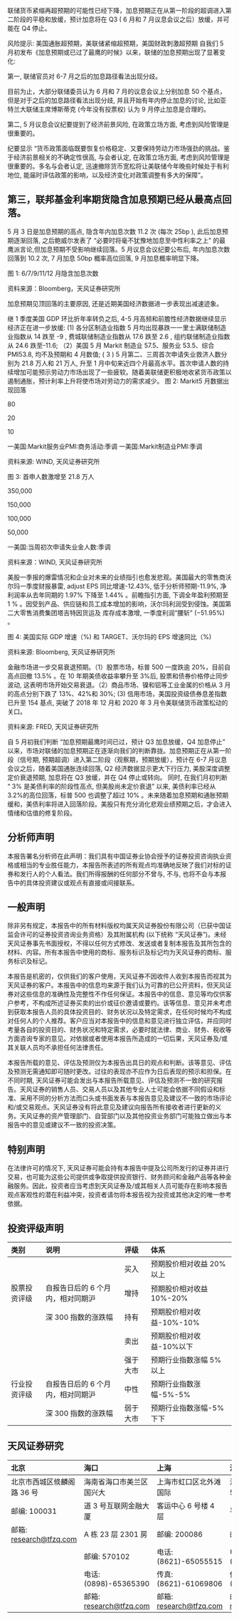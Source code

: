 

联储货币紧缩再超预期的可能性已经下降，加息预期正在从第一阶段的超调进入第二阶段的平稳和放缓，预计加息将在 Q3 ( 6 月和 7 月议息会议之后）放缓，并可能在 Q4 停止。

风险提示: 美国通胀超预期，美联储紧缩超预期，美国财政刺激超预期
自我们 5 月初发布《加息预期或已过了最鹰的时候》以来，联储的加息预期出现了显著变化:

第一, 联储官员对 6-7 月之后的加息路径看法出现分歧。

目前为止，大部分联储委员认为 6 月和 7 月的议息会议上分别加息 50 个基点，但是对于之后的加息路径看法出现分歧, 并且开始有年内停止加息的讨论, 比如亚特兰大联储主席博斯蒂克 (今年没有投票权) 认为 9 月停止加息是合理的。

第二, 5 月议息会议纪要提到了经济前景风险, 在政策立场方面, 考虑到风险管理是很重要的。

纪要显示 “货币政策面临既要恢复价格稳定、又要保持劳动力市场强劲的挑战。鉴于经济前景相关的不确定性很高, 与会者认定, 在政策立场方面, 考虑到风险管理是很重要的。多名与会者认定, 迅速撤除货币宽松将让美联储今年晚些时候处于有利地位, 能届时评估政策的影响，以及经济变化对政策调整有多大的保障”。

## 第三，联邦基金利率期货隐含加息预期已经从最高点回落。

5 月 3 日是加息预期的高点, 隐含年内加息次数 11.2 次 (每次 $25 \mathrm{bp}$ ), 此后加息预期逐渐回落, 之后鲍威尔发表了 “必要时将毫不犹豫地加息至中性利率之上” 的最鹰派言论,但加息预期不受影响继续回落。5 月议息会议纪要公布后, 年内加息次数回落到 10.2 次, 7 月加息 $50 \mathrm{bp}$ 概率高位回落, 9 月加息概率明显下降。

图 1: 6/7/9/11/12 月隐含加息次数



资料来源：Bloomberg，天风证券研究所

加息预期见顶回落的主要原因, 还是近期美国经济数据进一步表现出减速迹象。

继 1 季度美国 GDP 环比折年率转负之后, 4-5 月高频和前膽性经济数据继续显示经济正在进一步放缓: (1) 各分区制造业指数 5 月均出现暴跌一一里士满联储制造业指数从 14 跌至 -9 , 费城联储制造业指数从 17.6 跌至 2.6 , 组约联储制造业指数从 24.6 跌至-11.6; （2）美国 5 月 Markit 制造业 57.5、服务业 53.5、综合PMI53.8, 均不及预期和 4 月数值; ( 3 ) 5 月第二、三周首次申请失业救济人数分别为 21.8 万人和 21 万人, 升至 1 月中旬来近四个月最高水平。首次申请人数的持续增加可能预示劳动力市场出现了一些疲软。随着美联储更积极地收紧货币政策以遏制通胀，预计利率上升将使市场对劳动力的需求减少。
图 2: Markit5 月数据出现回落

80



20

10



一美国:Markit服务业PMI:商务活动:季调 一美国:Markit制造业PMI:季调

资料来源: WIND, 天风证券研究所

图 3: 首申人数激增至 21.8 万人

350,000



150,000

100,000

50,000



一美国:当周初次申请失业金人数:季调

资料来源：WIND, 天风证券研究所

美股一季报的爆雷情况和企业对未来的业绩指引也愈发悲观。美国最大的零售商沃尔玛一季度财报暴雷, adjust EPS 同比增速-12.43\%, 低于分析师预期-11.9\%, 净利润率从去年同期的 $1.97 \%$ 下降至 1.44\% 。前瞻指引方面, 下调全年盈利预期至 1 \% 。因受到产品、供应链和员工成本增加的影响，沃尔玛利润受到侵蚀。美国第二大零售消费集团塔吉特因货运及
库存成本激增, 一季度利润“腰斩” $(-51.95 \%)$ 。

图 4: 美国实际 GDP 增速（\%) 和 TARGET、沃尔玛的 EPS 增速同比（\%)



资料来源: Bloomberg, 天风证券研究所

金融市场进一步交易衰退预期。（1）股票市场，标普 500 一度跌逾 20\%，目前自高点回撤 $13.5 \%$ 。在 10 年期美债收益率攀升至 3\%后, 股票和债券价格停止同步波动, 这表明市场开始交易衰退。（2）商品市场、镍和铝等工业金属的价格从 3 月的高点分别下跌了 $13 \% 、 42 \%$和 30\%; (3) 信用市场，美国投资级债券息差指数已升至 154 基点, 突破了 2018 年 12 月和 2020 年 3 月令美联储货币政策松动的关口。



资料来源: FRED, 天风证券研究所

自 5 月初我们判断 “加息预期最鹰时间已过，预计 Q3 加息放缓，Q4 加息停止” 以来，市场对联储的加息预期正在逐渐向我们的判断靠拢。加息预期正在从第一阶段（信号期, 预期超调）进入第二阶段（观察期，预期放缓），预计在 6-7 月议息会议之后，随着美国通胀连续回落, Q2 经济数据显示更大下行压力, 美股深度调整定价衰退预期, 加息将在 Q3 放缓，并在 Q4 停止或转向。
同时, 在我们月初判断 “ $3 \%$ 是美债利率的阶段性高点, 但美股尚未定价衰退” 以来, 美债利率已经从 3.2\%的高位回落，标普 500 也调整了超过 $10 \%$ 。未来随着加息预期和通胀预期缓和，美债利率将进入回落阶段。美股只有充分消化悲观业绩预期之后，才会进入情绪和估值的修复阶段。

## 分析师声明

本报告署名分析师在此声明：我们具有中国证券业协会授予的证券投资咨询执业资格或相当的专业胜任能力，本报告所表述的所有观点均准确地反映了我们对标的证券和发行人的个人看法。我们所得报酬的任何部分不曾与, 不与, 也将不会与本报告中的具体投资建议或观点有直接或间接联系。

## 一般声明

除非另有规定，本报告中的所有材料版权均属天风证券股份有限公司（已获中国证监会许可的证券投资咨询业务资格）及其附属机构 (以下统称 “天风证券”)。未经天风证券事先书面授权，不得以任何方式修改、发送或者复制本报告及其所包含的材料、内容。所有本报告中使用的商标、服务标识及标记均为天风证券的商标、服务标识及标记。

本报告是机密的，仅供我们的客户使用，天风证券不因收件人收到本报告而视其为天风证券的客户。本报告中的信息均来源于我们认为可靠的已公开资料，但天风证券对这些信息的准确性及完整性不作任何保证。本报告中的信息、意见等均仅供客户参考，不构成所述证券买卖的出价或征价邀请或要约。该等信息、意见并未考虑到获取本报告人员的具体投资目的、财务状况以及特定需求，在任何时候均不构成对任何人的个人推荐。客户应当对本报告中的信息和意见进行独立评估，并应同时考量各自的投资目的、财务状况和特定需求，必要时就法律、商业、财务、税收等方面咨询专家的意见。对依据或者使用本报告所造成的一切后果，天风证券及/或其关联人员均不承担任何法律责任。

本报告所载的意见、评估及预测仅为本报告出具日的观点和判断。该等意见、评估及预测无需通知即可随时更改。过往的表现亦不应作为日后表现的预示和担保。在不同时期, 天风证券可能会发出与本报告所载意见、评估及预测不一致的研究报告。天风证券的销售人员、交易人员以及其他专业人士可能会依据不同假设和标准、采用不同的分析方法而口头或书面发表与本报告意见及建议不一致的市场评论和/或交易观点。天风证券没有将此意见及建议向报告所有接收者进行更新的义务。天风证券的资产管理部门、自营部门以及其他投资业务部门可能独立做出与本报告中的意见或建议不一致的投资决策。

## 特别声明

在法律许可的情况下, 天风证券可能会持有本报告中提及公司所发行的证券并进行交易，也可能为这些公司提供或争取提供投资银行、财务顾问和金融产品等各种金融服务。因此，投资者应当考虑到天风证券及/或其相关人员可能存在影响本报告观点客观性的潜在利益冲突，投资者请勿将本报告视为投资或其他决定的唯一参考依据。

## 投资评级声明

| 类别 | 说明 | 评级 | 体系 |
| :--- | :--- | :--- | :--- |
|  |  | 买入 | 预期股价相对收益 20\%以上 |
| 股票投资评级 | 自报告日后的 6 个月内，相对同期沪 | 增持 | 预期股价相对收益 10\%-20\% |
|  | 深 300 指数的涨跌幅 | 持有 | 预期股价相对收益-10\%-10\% |
|  |  | 卖出 | 预期股价相对收益-10\%以下 |
|  |  | 强于大市 | 预期行业指数涨幅 5\%以上 |
| 行业投资评级 | 自报告日后的 6 个月内，相对同期沪 | 中性 | 预期行业指数涨幅-5\%-5\% |
|  | 深 300 指数的涨跌幅 | 弱于大市 | 预期行业指数涨幅-5\%下下 |

## 天风证券研究

| 北京 | 海口 | 上海 | 深圳 |
| :--- | :--- | :--- | :--- |
| 北京市西城区倐麟阁路 36 号 | 海南省海口市美兰区国兴大 | 上海市虹口区北外滩国际 | 深圳市福田区益田路 5033 号 |
| 邮编: 100031 | 道 3 号互联网金融大厦 | 客运中心 6 号楼 4 层 | 平安金融中心 71 楼 |
| 邮箱: research@tfzq.com | A 栋 23 层 2301 房 | 邮编: 200086 | 邮编: 518000 |
|  | 邮编: 570102 | 电话: (8621)-65055515 | 电话: (86755)-23915663 |
|  | 电话: (0898)-65365390 | 传真: (8621)-61069806 | 传真: (86755)-82571995 |
|  | 邮箱: research@tfzq.com | 邮箱: research@tfzq.com | 邮箱: research@tfzq.com |

